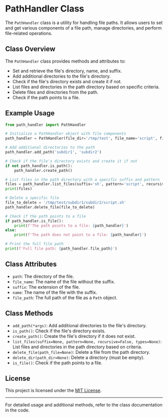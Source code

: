 # PathHandler Class

The `PathHandler` class is a utility for handling file paths. It allows users to set and get various components of a file path, manage directories, and perform file-related operations.

## Class Overview

The `PathHandler` class provides methods and attributes to:

- Set and retrieve the file's directory, name, and suffix.
- Add additional directories to the file's directory.
- Check if the file's directory exists and create it if not.
- List files and directories in the path directory based on specific criteria.
- Delete files and directories from the path.
- Check if the path points to a file.

## Example Usage

```python
from path_handler import PathHandler

# Initialize a PathHandler object with file components
path_handler = PathHandler(file_dir='/tmp/test', file_name='script', file_suffix='sh')

# Add additional directories to the path
path_handler.add_path('subdir1', 'subdir2')

# Check if the file's directory exists and create it if not
if not path_handler.is_path():
    path_handler.create_path()

# List files in the path directory with a specific suffix and pattern
files = path_handler.list_files(suffix='sh', pattern='script', recursive=True, types='f')
print(files)

# Delete a specific file
file_to_delete = '/tmp/test/subdir1/subdir2/script.sh'
path_handler.delete_file(file_to_delete)

# Check if the path points to a file
if path_handler.is_file():
    print(f'The path points to a file: {path_handler}')
else:
    print(f'The path does not point to a file: {path_handler}')

# Print the full file path
print(f'Full file path: {path_handler.file_path}')
```

## Class Attributes

- `path`: The directory of the file.
- `file_name`: The name of the file without the suffix.
- `suffix`: The extension of the file.
- `name`: The name of the file with the suffix.
- `file_path`: The full path of the file as a `Path` object.

## Class Methods

- `add_path(*args)`: Add additional directories to the file's directory.
- `is_path()`: Check if the file's directory exists.
- `create_path()`: Create the file's directory if it does not exist.
- `list_files(suffix=None, pattern=None, recursive=False, types=None)`: List files and directories in the path directory based on criteria.
- `delete_file(path_file=None)`: Delete a file from the path directory.
- `delete_dir(path_dir=None)`: Delete a directory (must be empty).
- `is_file()`: Check if the path points to a file.

## License

This project is licensed under the [MIT License](LICENSE).

---

For detailed usage and additional methods, refer to the class documentation in the code.